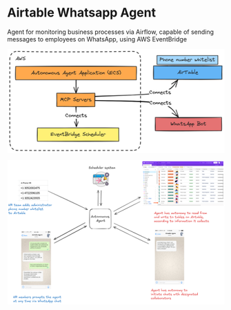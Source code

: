 # Airtable Whatsapp Agent

Agent for monitoring business processes via Airflow, capable of sending messages to employees on WhatsApp, using AWS EventBridge

![architecture](docs/architecture.png)

![flow](docs/flow.png)